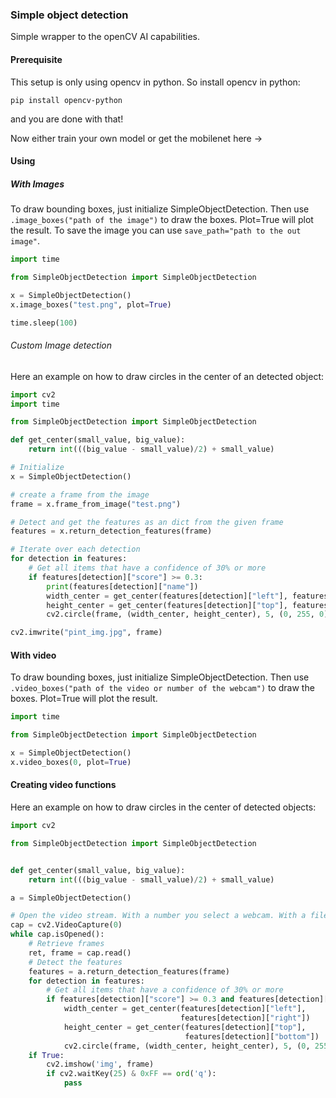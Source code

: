 ### Simple object detection
Simple wrapper to the openCV AI capabilities.
#### Prerequisite

This setup is only using opencv in python. So install opencv in python: 

``
pip install opencv-python
``

and you are done with that!

Now either train your own model or get the mobilenet here -> 

#### Using

##### With Images
To draw bounding boxes, just initialize SimpleObjectDetection. Then use ``.image_boxes("path of the image")``
to draw the boxes. Plot=True will plot the result. 
To save the image you can use ``save_path="path to the out image"``.
``` python
import time

from SimpleObjectDetection import SimpleObjectDetection

x = SimpleObjectDetection()
x.image_boxes("test.png", plot=True)

time.sleep(100)
```

###### Custom Image detection
Here an example on how to draw circles in the center of an detected object:
``` python
import cv2
import time

from SimpleObjectDetection import SimpleObjectDetection

def get_center(small_value, big_value):
    return int(((big_value - small_value)/2) + small_value)

# Initialize
x = SimpleObjectDetection()

# create a frame from the image
frame = x.frame_from_image("test.png")

# Detect and get the features as an dict from the given frame
features = x.return_detection_features(frame)

# Iterate over each detection
for detection in features:
    # Get all items that have a confidence of 30% or more
    if features[detection]["score"] >= 0.3:
        print(features[detection]["name"])
        width_center = get_center(features[detection]["left"], features[detection]["right"])
        height_center = get_center(features[detection]["top"], features[detection]["bottom"])
        cv2.circle(frame, (width_center, height_center), 5, (0, 255, 0), -1)

cv2.imwrite("pint_img.jpg", frame)
```
#### With video

To draw bounding boxes, just initialize SimpleObjectDetection. Then use ``.video_boxes("path of the video or number of the webcam")``
to draw the boxes. Plot=True will plot the result.

``` python
import time

from SimpleObjectDetection import SimpleObjectDetection

x = SimpleObjectDetection()
x.video_boxes(0, plot=True)
```

#### Creating video functions
Here an example on how to draw circles in the center of detected objects:
``` python
import cv2

from SimpleObjectDetection import SimpleObjectDetection


def get_center(small_value, big_value):
    return int(((big_value - small_value)/2) + small_value)

a = SimpleObjectDetection()

# Open the video stream. With a number you select a webcam. With a filepath you select a video file
cap = cv2.VideoCapture(0)
while cap.isOpened():
    # Retrieve frames
    ret, frame = cap.read()
    # Detect the features
    features = a.return_detection_features(frame)
    for detection in features:
        # Get all items that have a confidence of 30% or more
        if features[detection]["score"] >= 0.3 and features[detection]["name"] == "person":
            width_center = get_center(features[detection]["left"],
                                      features[detection]["right"])
            height_center = get_center(features[detection]["top"],
                                       features[detection]["bottom"])
            cv2.circle(frame, (width_center, height_center), 5, (0, 255, 0), -1)
    if True:
        cv2.imshow('img', frame)
        if cv2.waitKey(25) & 0xFF == ord('q'):
            pass
```